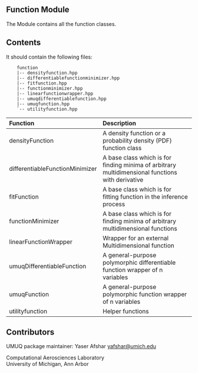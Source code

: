 Function Module
----------------

The Module contains all the function classes.

Contents
----------------

It should contain the following files:  

````
    function
    |-- densityfunction.hpp
    |-- differentiablefunctionminimizer.hpp
    |-- fitfunction.hpp
    |-- functionminimizer.hpp
    |-- linearfunctionwrapper.hpp
    |-- umuqdifferentiablefunction.hpp
    |-- umuqfunction.hpp
    `-- utilityfunction.hpp
````

Function | Description
:--- | :---
densityFunction                 | A density function or a probability density (PDF) function class
differentiableFunctionMinimizer | A base class which is for finding minima of arbitrary multidimensional functions with derivative
fitFunction                     | A base class which is for fitting function in the inference process
functionMinimizer               | A base class which is for finding minima of arbitrary multidimensional functions
linearFunctionWrapper           | Wrapper for an external Multidimensional function
umuqDifferentiableFunction      | A general-purpose polymorphic differentiable function wrapper of n variables
umuqFunction                    | A general-purpose polymorphic function wrapper of n variables
utilityfunction                 | Helper functions

Contributors
----------------
UMUQ package maintainer: Yaser Afshar <yafshar@umich.edu>  

Computational Aerosciences Laboratory<br>
University of Michigan, Ann Arbor

